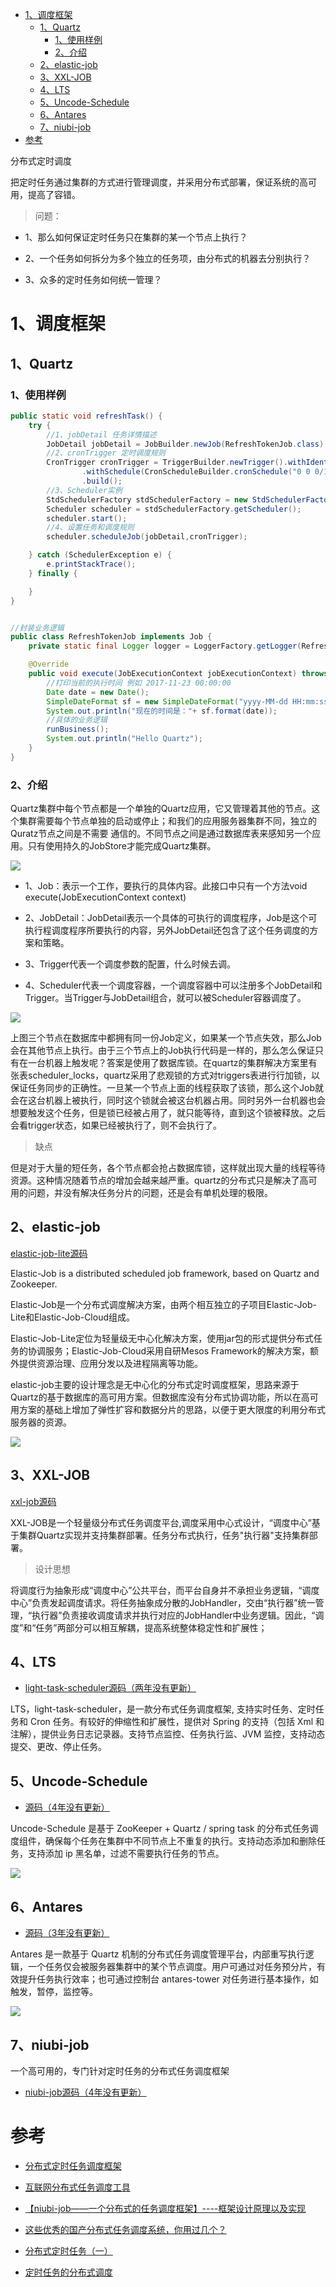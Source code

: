 

<!-- TOC -->

- [1、调度框架](#1调度框架)
    - [1、Quartz](#1quartz)
        - [1、使用样例](#1使用样例)
        - [2、介绍](#2介绍)
    - [2、elastic-job](#2elastic-job)
    - [3、XXL-JOB](#3xxl-job)
    - [4、LTS](#4lts)
    - [5、Uncode-Schedule](#5uncode-schedule)
    - [6、Antares](#6antares)
    - [7、niubi-job](#7niubi-job)
- [参考](#参考)

<!-- /TOC -->




分布式定时调度

把定时任务通过集群的方式进行管理调度，并采用分布式部署，保证系统的高可用，提高了容错。

> 问题：

- 1、那么如何保证定时任务只在集群的某一个节点上执行？

- 2、一个任务如何拆分为多个独立的任务项，由分布式的机器去分别执行？

- 3、众多的定时任务如何统一管理？


# 1、调度框架

## 1、Quartz

### 1、使用样例

```java
public static void refreshTask() {
	try {
		//1、jobDetail 任务详情描述
		JobDetail jobDetail = JobBuilder.newJob(RefreshTokenJob.class).withIdentity("cronJob","group1").build();
		//2、cronTrigger 定时调度规则
		CronTrigger cronTrigger = TriggerBuilder.newTrigger().withIdentity("cronTrigger")
				.withSchedule(CronScheduleBuilder.cronSchedule("0 0 0/1 * * ?"))//整点执行
				.build();
		//3、Scheduler实例
		StdSchedulerFactory stdSchedulerFactory = new StdSchedulerFactory();
		Scheduler scheduler = stdSchedulerFactory.getScheduler();
		scheduler.start();
        //4、设置任务和调度规则
		scheduler.scheduleJob(jobDetail,cronTrigger); 

	} catch (SchedulerException e) {
		e.printStackTrace();
	} finally {

	}
}


//封装业务逻辑
public class RefreshTokenJob implements Job {
    private static final Logger logger = LoggerFactory.getLogger(RefreshTokenJob.class);

    @Override
    public void execute(JobExecutionContext jobExecutionContext) throws JobExecutionException {
        //打印当前的执行时间 例如 2017-11-23 00:00:00
        Date date = new Date();
        SimpleDateFormat sf = new SimpleDateFormat("yyyy-MM-dd HH:mm:ss");
        System.out.println("现在的时间是："+ sf.format(date));
        //具体的业务逻辑
        runBusiness();
        System.out.println("Hello Quartz");
    }
}
```

### 2、介绍

Quartz集群中每个节点都是一个单独的Quartz应用，它又管理着其他的节点。这个集群需要每个节点单独的启动或停止；和我们的应用服务器集群不同，独立的Quratz节点之间是不需要 通信的。不同节点之间是通过数据库表来感知另一个应用。只有使用持久的JobStore才能完成Quartz集群。

![](../../pic/2020-04-13-10-27-10.png)



- 1、Job：表示一个工作，要执行的具体内容。此接口中只有一个方法void execute(JobExecutionContext context)

- 2、JobDetail：JobDetail表示一个具体的可执行的调度程序，Job是这个可执行程调度程序所要执行的内容，另外JobDetail还包含了这个任务调度的方案和策略。

- 3、Trigger代表一个调度参数的配置，什么时候去调。

- 4、Scheduler代表一个调度容器，一个调度容器中可以注册多个JobDetail和Trigger。当Trigger与JobDetail组合，就可以被Scheduler容器调度了。

![](../../pic/2020-04-13-10-29-08.png)

上图三个节点在数据库中都拥有同一份Job定义，如果某一个节点失效，那么Job会在其他节点上执行。由于三个节点上的Job执行代码是一样的，那么怎么保证只有在一台机器上触发呢？答案是使用了数据库锁。在quartz的集群解决方案里有张表scheduler_locks，quartz采用了悲观锁的方式对triggers表进行行加锁，以保证任务同步的正确性。一旦某一个节点上面的线程获取了该锁，那么这个Job就会在这台机器上被执行，同时这个锁就会被这台机器占用。同时另外一台机器也会想要触发这个任务，但是锁已经被占用了，就只能等待，直到这个锁被释放。之后会看trigger状态，如果已经被执行了，则不会执行了。

> 缺点

但是对于大量的短任务，各个节点都会抢占数据库锁，这样就出现大量的线程等待资源。这种情况随着节点的增加会越来越严重。quartz的分布式只是解决了高可用的问题，并没有解决任务分片的问题，还是会有单机处理的极限。




## 2、elastic-job

[elastic-job-lite源码](https://github.com/elasticjob/elastic-job-lite)

Elastic-Job is a distributed scheduled job framework, based on Quartz and Zookeeper.

Elastic-Job是一个分布式调度解决方案，由两个相互独立的子项目Elastic-Job-Lite和Elastic-Job-Cloud组成。

Elastic-Job-Lite定位为轻量级无中心化解决方案，使用jar包的形式提供分布式任务的协调服务；Elastic-Job-Cloud采用自研Mesos Framework的解决方案，额外提供资源治理、应用分发以及进程隔离等功能。

elastic-job主要的设计理念是无中心化的分布式定时调度框架，思路来源于Quartz的基于数据库的高可用方案。但数据库没有分布式协调功能，所以在高可用方案的基础上增加了弹性扩容和数据分片的思路，以便于更大限度的利用分布式服务器的资源。


![](../../pic/2020-04-13-14-34-25.png)


## 3、XXL-JOB

[xxl-job源码](https://github.com/xuxueli/xxl-job)

XXL-JOB是一个轻量级分布式任务调度平台,调度采用中心式设计，“调度中心”基于集群Quartz实现并支持集群部署。任务分布式执行，任务"执行器"支持集群部署。

> 设计思想

将调度行为抽象形成“调度中心”公共平台，而平台自身并不承担业务逻辑，“调度中心”负责发起调度请求。将任务抽象成分散的JobHandler，交由“执行器”统一管理，“执行器”负责接收调度请求并执行对应的JobHandler中业务逻辑。因此，“调度”和“任务”两部分可以相互解耦，提高系统整体稳定性和扩展性；



## 4、LTS 

- [light-task-scheduler源码（两年没有更新）](https://github.com/ltsopensource/light-task-scheduler)

LTS，light-task-scheduler，是一款分布式任务调度框架, 支持实时任务、定时任务和 Cron 任务。有较好的伸缩性和扩展性，提供对 Spring 的支持（包括 Xml 和注解），提供业务日志记录器。支持节点监控、任务执行监、JVM 监控，支持动态提交、更改、停止任务。 


## 5、Uncode-Schedule 

- [源码（4年没有更新）](https://github.com/uncodecn/uncode-schedule)

Uncode-Schedule 是基于 ZooKeeper + Quartz / spring task 的分布式任务调度组件，确保每个任务在集群中不同节点上不重复的执行。支持动态添加和删除任务，支持添加 ip 黑名单，过滤不需要执行任务的节点。 

![](../../pic/2020-04-13-14-22-13.png)



## 6、Antares 

- [源码（3年没有更新）](https://github.com/ihaolin/antares)

Antares 是一款基于 Quartz 机制的分布式任务调度管理平台，内部重写执行逻辑，一个任务仅会被服务器集群中的某个节点调度。用户可通过对任务预分片，有效提升任务执行效率；也可通过控制台 antares-tower 对任务进行基本操作，如触发，暂停，监控等。 

![](../../pic/2020-04-13-14-23-17.png)


## 7、niubi-job

一个高可用的，专门针对定时任务的分布式任务调度框架

- [niubi-job源码（4年没有更新）](https://github.com/xiaolongzuo/niubi-job)






# 参考

- [分布式定时任务调度框架](https://www.jianshu.com/p/ab438d944669)

- [互联网分布式任务调度工具](https://www.jianshu.com/p/5718b0f13d99)

- [【niubi-job——一个分布式的任务调度框架】----框架设计原理以及实现](https://www.cnblogs.com/zuoxiaolong/p/niubi-job-3.html)

- [这些优秀的国产分布式任务调度系统，你用过几个？](https://www.jianshu.com/p/39515916a63d)

- [分布式定时任务（一）](https://www.jianshu.com/p/e0e7e8494d96)

- [定时任务的分布式调度](https://www.cnblogs.com/haoxinyue/p/6886196.html)